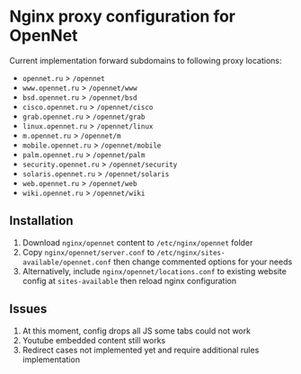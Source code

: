 # Nginx proxy configuration for OpenNet

Current implementation forward subdomains to following proxy locations:

* `opennet.ru` > `/opennet`
* `www.opennet.ru` > `/opennet/www`
* `bsd.opennet.ru` > `/opennet/bsd`
* `cisco.opennet.ru` > `/opennet/cisco`
* `grab.opennet.ru` > `/opennet/grab`
* `linux.opennet.ru` > `/opennet/linux`
* `m.opennet.ru` > `/opennet/m`
* `mobile.opennet.ru` > `/opennet/mobile`
* `palm.opennet.ru` > `/opennet/palm`
* `security.opennet.ru` > `/opennet/security`
* `solaris.opennet.ru` > `/opennet/solaris`
* `web.opennet.ru` > `/opennet/web`
* `wiki.opennet.ru` > `/opennet/wiki`

## Installation

1. Download `nginx/opennet` content to `/etc/nginx/opennet` folder
2. Copy `nginx/opennet/server.conf` to `/etc/nginx/sites-available/opennet.conf` then change commented options for your needs
3. Alternatively, include `nginx/opennet/locations.conf` to existing website config at `sites-available` then reload nginx configuration

## Issues

1. At this moment, config drops all JS some tabs could not work
2. Youtube embedded content still works
3. Redirect cases not implemented yet and require additional rules implementation